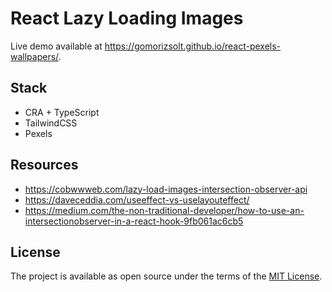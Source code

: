 # React Lazy Loading Images

Live demo available at https://gomorizsolt.github.io/react-pexels-wallpapers/.

## Stack
- CRA + TypeScript
- TailwindCSS
- Pexels

## Resources
- https://cobwwweb.com/lazy-load-images-intersection-observer-api
- https://daveceddia.com/useeffect-vs-uselayouteffect/
- https://medium.com/the-non-traditional-developer/how-to-use-an-intersectionobserver-in-a-react-hook-9fb061ac6cb5

## License

The project is available as open source under the terms of the [MIT License](http://opensource.org/licenses/MIT).